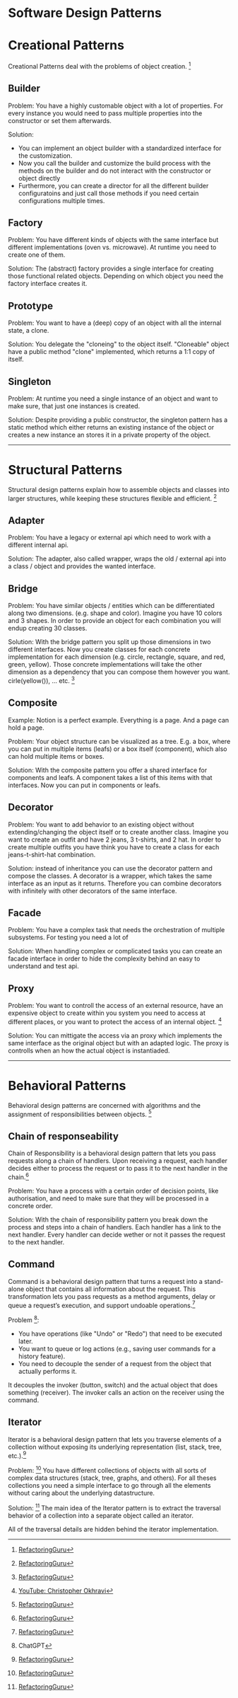 # Software Design Patterns

# Creational Patterns

Creational Patterns deal with the problems of object creation. [^fn1]

## Builder

Problem: You have a highly customable object with a lot of properties.
For every instance you would need to pass multiple properties into the constructor or set them afterwards.

Solution:

- You can implement an object builder with a standardized interface for the customization.
- Now you call the builder and customize the build process with the methods on the builder and do not interact with the
  constructor or object directly
- Furthermore, you can create a director for all the different builder configuratoins and just call those methods if you need certain configurations multiple times.

## Factory

Problem: You have different kinds of objects with the same interface but different implementations (oven vs. microwave). At runtime you need to create one of them.

Solution: The (abstract) factory provides a single interface for creating those functional related objects.
Depending on which object you need the factory interface creates it.

## Prototype

Problem: You want to have a (deep) copy of an object with all the internal state, a clone.

Solution: You delegate the "cloneing" to the object itself. "Cloneable" object have a public method "clone"
implemented, which returns a 1:1 copy of itself.

## Singleton

Problem: At runtime you need a single instance of an object and want to make sure, that just one instances is created.

Solution: Despite providing a public constructor, the singleton pattern has a static method which either returns
an existing instance of the object or creates a new instance an stores it in a private property of the object.

---

# Structural Patterns

Structural design patterns explain how to assemble objects and classes into larger structures, while keeping these structures flexible and efficient. [^fn1]

## Adapter

Problem: You have a legacy or external api which need to work with a different internal api.

Solution: The adapter, also called wrapper, wraps the old / external api into a class / object and provides
the wanted interface.

## Bridge

Problem: You have similar objects / entities which can be differentiated along two dimensions. (e.g. shape and color). Imagine you have 10 colors and 3 shapes. In order to provide an object for each combination you will endup creating 30 classes.

Solution: With the bridge pattern you split up those dimensions in two different interfaces. Now you create classes for each concrete implementation for each dimension (e.g. circle, rectangle, square, and red, green, yellow). Those concrete implementations will take the other dimension as a dependency that you can compose them
however you want. cirle(yellow()), ... etc. [^fn1]

## Composite

Example: Notion is a perfect example. Everything is a page. And a page can hold a page.

Problem: Your object structure can be visualized as a tree. E.g. a box, where you can put in multiple items (leafs) or a box itself (component), which also can hold multiple items or boxes.

Solution: With the composite pattern you offer a shared interface for components and leafs.
A component takes a list of this items with that interfaces. Now you can put in components or leafs.

## Decorator

Problem: You want to add behavior to an existing object without extending/changing the object itself or
to create another class. Imagine you want to create an outfit and have 2 jeans, 3 t-shirts, and 2 hat.
In order to create multiple outfits you have think you have to create a class for each jeans-t-shirt-hat combination.

Solution: instead of inheritance you can use the decorator pattern and compose the classes. A decorator is a wrapper, which
takes the same interface as an input as it returns. Therefore you can combine decorators with infinitely with other decorators
of the same interface.

## Facade

Problem: You have a complex task that needs the orchestration of multiple subsystems. For testing you need a lot of

Solution: When handling complex or complicated tasks you can create an facade interface in order to hide the complexity
behind an easy to understand and test api.

## Proxy

Problem: You want to controll the access of an external resource, have an expensive object to create within you system you need to access at different places, or you want to protect the access of an internal object. [^fn2]

Solution: You can mittigate the access via an proxy which implements the same interface as the original object but with an adapted logic. The proxy is
controlls when an how the actual object is instantiaded.

---

# Behavioral Patterns

Behavioral design patterns are concerned with algorithms and the assignment of responsibilities between objects. [^fn1]

## Chain of responseability

Chain of Responsibility is a behavioral design pattern that lets you pass requests along a chain of handlers. Upon receiving a request, each handler decides either to process the request or to pass it to the next handler in the chain.[^fn1]

Problem: You have a process with a certain order of decision points, like authorisation, and need to make sure that they will be
processed in a concrete order.

Solution: With the chain of responsibility pattern you break down the process and steps into a chain of handlers. Each handler has
a link to the next handler. Every handler can decide wether or not it passes the request to the next handler.

## Command

Command is a behavioral design pattern that turns a request into a stand-alone object that contains all information about the request. This transformation lets you pass requests as a method arguments, delay or queue a request’s execution, and support undoable operations.[^fn1]

Problem [^fn3]:

- You have operations (like "Undo" or "Redo") that need to be executed later.
- You want to queue or log actions (e.g., saving user commands for a history feature).
- You need to decouple the sender of a request from the object that actually performs it.

It decouples the invoker (button, switch) and the actual object that does something (receiver). The invoker calls an action on the receiver using the command.

## Iterator

Iterator is a behavioral design pattern that lets you traverse elements of a collection without exposing its underlying representation (list, stack, tree, etc.).[^fn1]

Problem: [^fn1]
You have different collections of objects with all sorts of complex data structures (stack, tree, graphs, and others). For all theses collections you need a simple interface to go through all the elements without
caring about the underlying datastructure.

Solution: [^fn1]
The main idea of the Iterator pattern is to extract the traversal behavior of a collection into a separate object called an iterator.

All of the traversal details are hidden behind the iterator implementation.

[^fn1]: [RefactoringGuru](https://refactoring.guru/)
[^fn2]: [YouTube: Christopher Okhravi](https://www.youtube.com/@ChristopherOkhravi)
[^fn3]: ChatGPT
